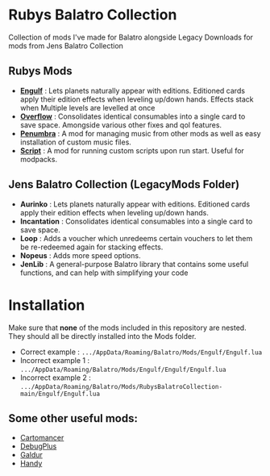 # Rubys Balatro Collection
Collection of mods I've made for Balatro alongside Legacy Downloads for mods from Jens Balatro Collection

## Rubys Mods
- **[Engulf](https://github.com/lord-ruby/Engulf)** : Lets planets naturally appear with editions. Editioned cards apply their edition effects when leveling up/down hands. Effects stack when Multiple levels are levelled at once
- **[Overflow](https://github.com/lord-ruby/Overflow)** : Consolidates identical consumables into a single card to save space. Amongside various other fixes and qol features.
- **[Penumbra](https://github.com/lord-ruby/Penumbra)** : A mod for managing music from other mods as well as easy installation of custom music files.
- **[Script](https://github.com/lord-ruby/Script)** : A mod for running custom scripts upon run start. Useful for modpacks.


## Jens Balatro Collection (LegacyMods Folder)
- **Aurinko** : Lets planets naturally appear with editions. Editioned cards apply their edition effects when leveling up/down hands.
- **Incantation** : Consolidates identical consumables into a single card to save space.
- **Loop** : Adds a voucher which unredeems certain vouchers to let them be re-redeemed again for stacking effects.
- **Nopeus** : Adds more speed options.
- **JenLib** : A general-purpose Balatro library that contains some useful functions, and can help with simplifying your code

# Installation

Make sure that **none** of the mods included in this repository are nested. They should all be directly installed into the Mods folder.

- Correct example : `.../AppData/Roaming/Balatro/Mods/Engulf/Engulf.lua`
- Incorrect example 1 : `.../AppData/Roaming/Balatro/Mods/Engulf/Engulf/Engulf.lua`
- Incorrect example 2 : `.../AppData/Roaming/Balatro/Mods/RubysBalatroCollection-main/Engulf/Engulf.lua`

## Some other useful mods:
- [Cartomancer](https://github.com/stupxd/Cartomancer)
- [DebugPlus](https://github.com/WilsontheWolf/DebugPlus)
- [Galdur](https://github.com/Eremel/Galdur)
- [Handy](https://github.com/SleepyG11/HandyBalatro)
